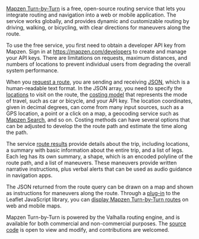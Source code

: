 [Mapzen Turn-by-Turn](https://mapzen.com/projects/valhalla) is a free, open-source routing service that lets you integrate routing and navigation into a web or mobile application. The service works globally, and provides dynamic and customizable routing by driving, walking, or bicycling, with clear directions for maneuvers along the route.

To use the free service, you first need to obtain a developer API key from Mapzen. Sign in at https://mapzen.com/developers to create and manage your API keys. There are limitations on requests, maximum distances, and numbers of locations to prevent individual users from degrading the overall system performance.

When you [request a route](api-reference.md#inputs-of-a-valhalla-route), you are sending and receiving [JSON](https://en.wikipedia.org/wiki/JSON), which is a human-readable text format. In the JSON array, you need to specify the [locations](api-reference.md#locations) to visit on the route, the [costing model](api-reference.md#costing-options) that represents the mode of travel, such as car or bicycle, and your API key. The location coordinates, given in decimal degrees, can come from many input sources, such as a GPS location, a point or a click on a map, a geocoding service such as [Mapzen Search](https://mapzen.com/projects/search), and so on. Costing methods can have several options that can be adjusted to develop the the route path and estimate the time along the path. 

The service [route results](api-reference.md#outputs-of-a-valhalla-route) provide details about the trip, including locations, a summary with basic information about the entire trip, and a list of legs. Each leg has its own summary, a shape, which is an encoded polyline of the route path, and a list of maneuvers. These maneuvers provide written narrative instructions, plus verbal alerts that can be used as audio guidance in navigation apps.

The JSON returned from the route query can be drawn on a map and shown as instructions for maneuvers along the route. Through a [plug-in](https://github.com/valhalla/lrm-valhalla) to the Leaflet JavaScript library, you can [display Mapzen Turn-by-Turn routes](add-routing-to-a-map.md) on web and mobile maps.

Mapzen Turn-by-Turn is powered by the Valhalla routing engine, and is available for both commercial and non-commercial purposes. The [source code](https://github.com/valhalla) is open to view and modify, and contributions are welcomed.
